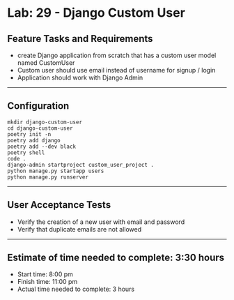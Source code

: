 # Lab: 29 - Django Custom User



## Feature Tasks and Requirements
* create Django application from scratch that has a custom user model named CustomUser
* Custom user should use email instead of username for signup / login
* Application should work with Django Admin

----------------------------------------------------------------------------------------

## Configuration


```
mkdir django-custom-user
cd django-custom-user
poetry init -n
poetry add django
poetry add --dev black
poetry shell
code .
django-admin startproject custom_user_project .
python manage.py startapp users 
python manage.py runserver
```

-------------------------------------------------------------------------------------------
## User Acceptance Tests
- Verify the creation of a new user with email and password
- Verify that duplicate emails are not allowed
---------------------------------------------------------------------------------------------
## Estimate of time needed to complete: 3:30 hours

- Start time: 8:00 pm
- Finish time: 11:00 pm
- Actual time needed to complete: 3 hours
